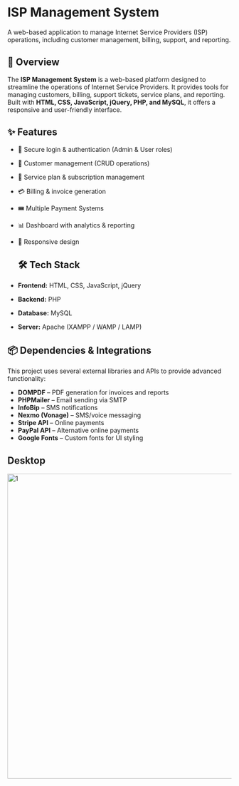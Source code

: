 # ISP Management System

A web-based application to manage Internet Service Providers (ISP) operations, including customer management, billing, support, and reporting.



## 🚀 Overview

The **ISP Management System** is a web-based platform designed to streamline the operations of Internet Service Providers. It provides tools for managing customers, billing, support tickets, service plans, and reporting. Built with **HTML, CSS, JavaScript, jQuery, PHP, and MySQL**, it offers a responsive and user-friendly interface.



## ✨ Features
- 🔐 Secure login & authentication (Admin & User roles)
- 👥 Customer management (CRUD operations)
- 📡 Service plan & subscription management
- 💳 Billing & invoice generation
- 🎟️ Multiple Payment Systems
- 📊 Dashboard with analytics & reporting
- 📱 Responsive design



  ## 🛠 Tech Stack
- **Frontend:** HTML, CSS, JavaScript, jQuery
- **Backend:** PHP
- **Database:** MySQL
- **Server:** Apache (XAMPP / WAMP / LAMP)



## 📦 Dependencies & Integrations

This project uses several external libraries and APIs to provide advanced functionality:

- **DOMPDF** – PDF generation for invoices and reports  
- **PHPMailer** – Email sending via SMTP  
- **InfoBip** – SMS notifications  
- **Nexmo (Vonage)** – SMS/voice messaging  
- **Stripe API** – Online payments  
- **PayPal API** – Alternative online payments  
- **Google Fonts** – Custom fonts for UI styling  




## Desktop
<img width="1366" height="684" alt="1" src="https://github.com/user-attachments/assets/ff0a25ee-3e4d-4c26-bf24-2215c801e10b" />
